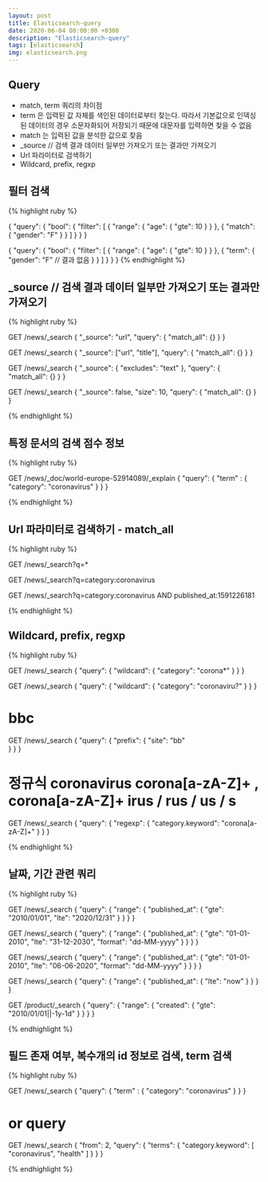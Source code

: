 ```yaml
---
layout: post
title: Elasticsearch-query
date: 2020-06-04 00:00:00 +0300
description: "Elasticsearch-query"
tags: [elasticsearch]
img: elasticsearch.png
---
```


## Query

* match, term 쿼리의 차이점
* term 은 입력된 값 자체를 색인된 데이터로부터 찾는다. 따라서 기본값으로 인덱싱된 데이터의 경우 소문자화되어 저장되기 때문에 대문자를 입력하면 찾을 수 없음
* match 는 입력된 값을 분석한 값으로 찾음
* _source // 검색 결과 데이터 일부만 가져오기 또는 결과만 가져오기
* Url 파라미터로 검색하기
* Wildcard, prefix, regxp

## 필터 검색

{% highlight ruby %}

{
    "query": {
        "bool": {
            "filter": [
            	{
	                "range": {
	                    "age": {
	                        "gte": 10
	                    }
	                }
            	},
            	{
            		"match": {
            			"gender": "F"
            		}
            	}
            ]
        }
    }
}


{
    "query": {
        "bool": {
            "filter": [
            	{
	                "range": {
	                    "age": {
	                        "gte": 10
	                    }
	                }
            	},
            	{
            		"term": {
            			"gender": "F"      // 결과 없음
            		}
            	}
            ]
        }
    }
}
{% endhighlight %}


## _source // 검색 결과 데이터 일부만 가져오기 또는 결과만 가져오기

{% highlight ruby %}

GET /news/_search
{
  "_source": "url", 
  "query": {
    "match_all": {}
  }
}

GET /news/_search
{
  "_source": ["url", "title"], 
  "query": {
    "match_all": {}
  }
}


GET /news/_search
{
  "_source": {
    "excludes": "text"
  }, 
  "query": {
    "match_all": {}
  }
}

GET /news/_search
{
  "_source": false,
  "size": 10,
  "query": {
    "match_all": {}
  }
}

{% endhighlight %}


## 특정 문서의 검색 점수 정보

{% highlight ruby %}

GET /news/_doc/world-europe-52914089/_explain
{
  "query": {
    "term" : {
      "category": "coronavirus"
    }
  }
}

{% endhighlight %}

## Url 파라미터로 검색하기 - match_all

{% highlight ruby %}

GET /news/_search?q=*

GET /news/_search?q=category:coronavirus

GET /news/_search?q=category:coronavirus AND published_at:1591226181

{% endhighlight %}

## Wildcard, prefix, regxp

{% highlight ruby %}


GET /news/_search
{
  "query": {
    "wildcard": {
      "category": "corona*"
    }
  }
}

GET /news/_search
{
  "query": {
    "wildcard": {
      "category": "coronaviru?"
    }
  }
}

# bbc
GET /news/_search
{
  "query": {
    "prefix": {
      "site": "bb"   
    }
  }
}


# 정규식   coronavirus  corona[a-zA-Z]+ , corona[a-zA-Z]+  irus / rus / us / s
GET /news/_search
{
  "query": {
    "regexp": {
      "category.keyword": "corona[a-zA-Z]+"
    }
  }
}


{% endhighlight %}


## 날짜, 기간 관련 쿼리

{% highlight ruby %}


GET /news/_search
{
  "query": {
    "range": {
      "published_at": {
        "gte": "2010/01/01",
        "lte": "2020/12/31"
      }
    }
  }
}

GET /news/_search
{
  "query": {
    "range": {
      "published_at": {
        "gte": "01-01-2010",
        "lte": "31-12-2030",
        "format": "dd-MM-yyyy"
      }
    }
  }
}



GET /news/_search
{
  "query": {
    "range": {
      "published_at": {
        "gte": "01-01-2010",
        "lte": "06-06-2020",
        "format": "dd-MM-yyyy"
      }
    }
  }
}


GET /news/_search
{
  "query": {
    "range": {
      "published_at": {
        "lte": "now"
      }
    }
  }
}


GET /product/_search
{
  "query": {
    "range": {
      "created": {
        "gte": "2010/01/01||-1y-1d"
      }
    }
  }
}

{% endhighlight %}

## 필드 존재 여부, 복수개의 id 정보로 검색, term 검색

{% highlight ruby %}


GET /news/_search
{
  "query": {
    "term" : {
      "category": "coronavirus"
    }
  }
}

# or query
GET /news/_search
{
  "from": 2,
  "query": {
    "terms": {
      "category.keyword": [ "coronavirus", "health" ]
    }
  }
}


{% endhighlight %}